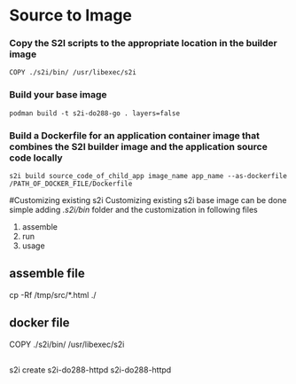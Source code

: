 # Source to Image 

### Copy the S2I scripts to the appropriate location in the builder image
`COPY ./s2i/bin/ /usr/libexec/s2i`
### Build your base image
`podman build -t s2i-do288-go . layers=false`

### Build a Dockerfile for an application container image that combines the S2I builder image and the application source code locally
`s2i build source_code_of_child_app image_name app_name --as-dockerfile /PATH_OF_DOCKER_FILE/Dockerfile`

#Customizing existing s2i 
Customizing existing s2i base image can be done simple adding *.s2i/bin* folder and the customization in following files 
1. assemble 
2. run 
3. usage 

## assemble file
cp -Rf /tmp/src/*.html ./
## docker file
COPY ./s2i/bin/ /usr/libexec/s2i
##
s2i create s2i-do288-httpd s2i-do288-httpd